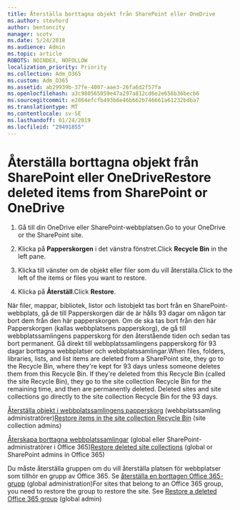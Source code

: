 ```yaml
---
title: Återställa borttagna objekt från SharePoint eller OneDrive
ms.author: stevhord
author: bentoncity
manager: scotv
ms.date: 5/24/2018
ms.audience: Admin
ms.topic: article
ROBOTS: NOINDEX, NOFOLLOW
localization_priority: Priority
ms.collection: Adm_O365
ms.custom: Adm_O365
ms.assetid: ab29939b-37fe-4007-aae3-26fa6d2f57fa
ms.openlocfilehash: a3c980565059e47a297a812cd6e2e656b36becb6
ms.sourcegitcommit: e2864efcfb493b6e46b662b746661a61232bdba7
ms.translationtype: MT
ms.contentlocale: sv-SE
ms.lasthandoff: 01/24/2019
ms.locfileid: "29491855"
---
```

# <a name="restore-deleted-items-from-sharepoint-or-onedrive"></a><span data-ttu-id="f9e77-102">Återställa borttagna objekt från SharePoint eller OneDrive</span><span class="sxs-lookup"><span data-stu-id="f9e77-102">Restore deleted items from SharePoint or OneDrive</span></span>

1. <span data-ttu-id="f9e77-103">Gå till din OneDrive eller SharePoint-webbplatsen.</span><span class="sxs-lookup"><span data-stu-id="f9e77-103">Go to your OneDrive or the SharePoint site.</span></span>
    
2. <span data-ttu-id="f9e77-104">Klicka på **Papperskorgen** i det vänstra fönstret.</span><span class="sxs-lookup"><span data-stu-id="f9e77-104">Click **Recycle Bin** in the left pane.</span></span> 
    
3. <span data-ttu-id="f9e77-105">Klicka till vänster om de objekt eller filer som du vill återställa.</span><span class="sxs-lookup"><span data-stu-id="f9e77-105">Click to the left of the items or files you want to restore.</span></span>
    
4. <span data-ttu-id="f9e77-106">Klicka på **Återställ**.</span><span class="sxs-lookup"><span data-stu-id="f9e77-106">Click **Restore**.</span></span> 
    
<span data-ttu-id="f9e77-p101">När filer, mappar, bibliotek, listor och listobjekt tas bort från en SharePoint-webbplats, gå de till Papperskorgen där de är hålls 93 dagar om någon tar bort dem från den här papperskorgen. Om de ska tas bort från den här Papperskorgen (kallas webbplatsens papperskorg), de gå till webbplatssamlingens papperskorg för den återstående tiden och sedan tas bort permanent. Gå direkt till webbplatssamlingens papperskorg för 93 dagar borttagna webbplatser och webbplatssamlingar.</span><span class="sxs-lookup"><span data-stu-id="f9e77-p101">When files, folders, libraries, lists, and list items are deleted from a SharePoint site, they go to the Recycle Bin, where they're kept for 93 days unless someone deletes them from this Recycle Bin. If they're deleted from this Recycle Bin (called the site Recycle Bin), they go to the site collection Recycle Bin for the remaining time, and then are permanently deleted. Deleted sites and site collections go directly to the site collection Recycle Bin for the 93 days.</span></span>
  
<span data-ttu-id="f9e77-110">[Återställa objekt i webbplatssamlingens papperskorg](https://go.microsoft.com/fwlink/?linkid=867800) (webbplatssamling administratörer)</span><span class="sxs-lookup"><span data-stu-id="f9e77-110">[Restore items in the site collection Recycle Bin](https://go.microsoft.com/fwlink/?linkid=867800) (site collection admins)</span></span> 
  
<span data-ttu-id="f9e77-111">[Återskapa borttagna webbplatssamlingar](https://go.microsoft.com/fwlink/?linkid=867660) (global eller SharePoint-administratörer i Office 365)</span><span class="sxs-lookup"><span data-stu-id="f9e77-111">[Restore deleted site collections](https://go.microsoft.com/fwlink/?linkid=867660) (global or SharePoint admins in Office 365)</span></span> 
  
<span data-ttu-id="f9e77-p102">Du måste återställa gruppen om du vill återställa platsen för webbplatser som tillhör en grupp av Office 365. Se [återställa en borttagen Office 365-grupp](https://go.microsoft.com/fwlink/?linkid=867802) (global administration)</span><span class="sxs-lookup"><span data-stu-id="f9e77-p102">For sites that belong to an Office 365 group, you need to restore the group to restore the site. See [Restore a deleted Office 365 group](https://go.microsoft.com/fwlink/?linkid=867802) (global admin)</span></span> 
  

